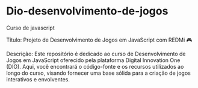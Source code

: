 # Dio-desenvolvimento-de-jogos
Curso de javascript

Título: Projeto de Desenvolvimento de Jogos em JavaScript com REDMi 🎮

Descrição:
Este repositório é dedicado ao curso de Desenvolvimento de Jogos em JavaScript oferecido pela plataforma Digital Innovation One (DIO). Aqui, você encontrará o código-fonte e os recursos utilizados ao longo do curso, visando fornecer uma base sólida para a criação de jogos interativos e envolventes.
